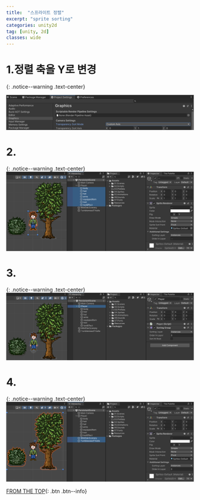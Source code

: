 ```yaml
---
title:  "스프라이트 정렬"
excerpt: "sprite sorting"
categories: unity2d
tag: [unity, 2d]
classes: wide
---
```


# 1.정렬 축을 Y로 변경
{: .notice--warning .text-center}

<img src="/img/unity2d/2023-01-26-sprite-sorting-project-settings.png"/>

# 2.
{: .notice--warning .text-center}
<img src="/img/unity2d/2023-01-26-sprite-renderer.png"/>

# 3.
{: .notice--warning .text-center}
<img src="/img/unity2d/2023-01-26-sorting-group.png"/>

# 4.
{: .notice--warning .text-center}
<img src="/img/unity2d/2023-01-26-other-sprite-objects.png"/>

[FROM THE TOP](#){: .btn .btn--info}